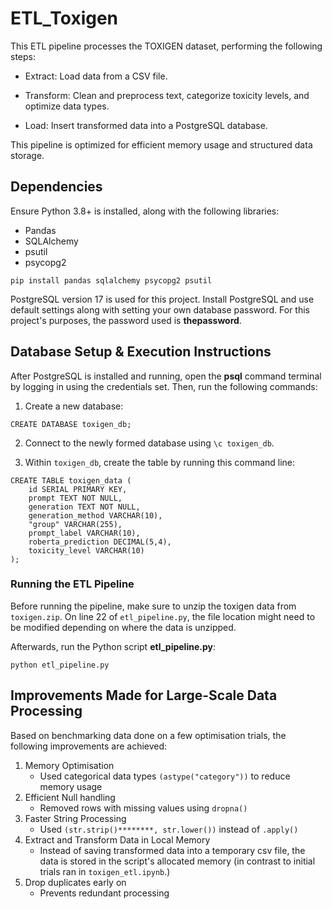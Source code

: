 # ETL_Toxigen
This ETL pipeline processes the TOXIGEN dataset, performing the following steps:

- Extract: Load data from a CSV file.

- Transform: Clean and preprocess text, categorize toxicity levels, and optimize data types.

- Load: Insert transformed data into a PostgreSQL database.

This pipeline is optimized for efficient memory usage and structured data storage.

## Dependencies
Ensure Python 3.8+ is installed, along with the following libraries:
- Pandas
- SQLAlchemy
- psutil
- psycopg2

`pip install pandas sqlalchemy psycopg2 psutil`

PostgreSQL version 17 is used for this project. Install PostgreSQL and use default settings along with setting your own database password. For this project's purposes, the password used is **thepassword**.

## Database Setup & Execution Instructions
After PostgreSQL is installed and running, open the **psql** command terminal by logging in using the credentials set. Then, run the following commands: 
1. Create a new database:
```
CREATE DATABASE toxigen_db;
```
2. Connect to the newly formed database using `\c toxigen_db`.

3. Within `toxigen_db`, create the table by running this command line:
```
CREATE TABLE toxigen_data (
    id SERIAL PRIMARY KEY,
    prompt TEXT NOT NULL,
    generation TEXT NOT NULL,
    generation_method VARCHAR(10),
    "group" VARCHAR(255),
    prompt_label VARCHAR(10),
    roberta_prediction DECIMAL(5,4),
    toxicity_level VARCHAR(10)
);
```

### Running the ETL Pipeline
Before running the pipeline, make sure to unzip the toxigen data from `toxigen.zip`. On line 22 of `etl_pipeline.py`, the file location might need to be modified depending on where the data is unzipped. 

Afterwards, run the Python script **etl_pipeline.py**:
```
python etl_pipeline.py
```
## Improvements Made for Large-Scale Data Processing
Based on benchmarking data done on a few optimisation trials, the following improvements are achieved:
1. Memory Optimisation
    - Used categorical data types `(astype("category"))` to reduce memory usage
2. Efficient Null handling
    - Removed rows with missing values using `dropna()`
3. Faster String Processing
    - Used `(str.strip()********, str.lower())` instead of `.apply()`
4. Extract and Transform Data in Local Memory
    - Instead of saving transformed data into a temporary csv file, the data is stored in the script's allocated memory (in contrast to initial trials ran in `toxigen_etl.ipynb`.)
5. Drop duplicates early on
    - Prevents redundant processing



